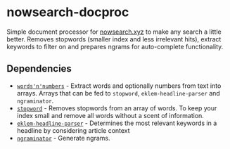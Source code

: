 # nowsearch-docproc
Simple document processor for [nowsearch.xyz](https://github.com/eklem/nowsearch.xyz) to make any search a little better. Removes stopwords (smaller index and less irrelevant hits), extract keywords to filter on and prepares ngrams for auto-complete functionality.

## Dependencies

* [`words'n'numbers`](https://github.com/eklem/words-n-numbers) - Extract words and optionally numbers from text into arrays. Arrays that can be fed to `stopword`, `eklem-headline-parser` and `ngraminator`.
* [`stopword`](https://github.com/fergiemcdowall/stopword) - Removes stopwords from an array of words. To keep your index small and remove all words without a scent of information.
* [`eklem-headline-parser`](https://github.com/eklem/eklem-headline-parser) - Determines the most relevant keywords in a headline by considering article context
* [`ngraminator`](https://github.com/fergiemcdowall/ngraminator) - Generate ngrams.
